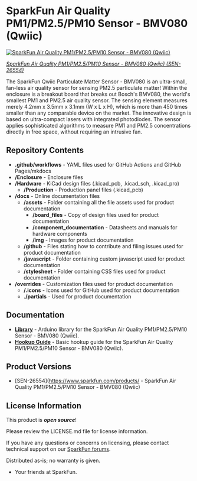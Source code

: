 SparkFun Air Quality PM1/PM2.5/PM10 Sensor - BMV080 (Qwiic)
========================================

[![SparkFun Air Quality PM1/PM2.5/PM10 Sensor - BMV080 (Qwiic)](https://cdn.sparkfun.com/assets/parts/2/7/5/3/8/6554-BMV-Particulate-Matter-Sensor-Enclosed-Feature.jpg)](https://www.sparkfun.com/sparkfun-air-quality-pm1-pm2-5-pm10-sensor-bmv080-qwiic.html)

[*SparkFun Air Quality PM1/PM2.5/PM10 Sensor - BMV080 (Qwiic) (SEN-26554)*](https://www.sparkfun.com/sparkfun-air-quality-pm1-pm2-5-pm10-sensor-bmv080-qwiic.html)

The SparkFun Qwiic Particulate Matter Sensor - BMV080 is an ultra-small, fan-less air quality sensor for sensing PM2.5 particulate matter! Within the enclosure is a breakout board that breaks out Bosch's BMV080, the world's smallest PM1 and PM2.5 air quality sensor. The sensing element measures merely 4.2mm x 3.5mm x 3.1mm (W x L x H), which is more than 450 times smaller than any comparable device on the market. The innovative design is based on ultra-compact lasers with integrated photodiodes. The sensor applies sophisticated algorithms to measure PM1 and PM2.5 concentrations directly in free space, without requiring an intrusive fan.

Repository Contents
-------------------

* **.github/workflows** - YAML files used for GitHub Actions and GitHub Pages/mkdocs
* **/Enclosure** - Enclosure files
* **/Hardware** - KiCad design files (.kicad_pcb, .kicad_sch, .kicad_pro)
  * **/Production** - Production panel files (.kicad_pcb)
* **/docs** - Online documentation files
  * **/assets** - Folder containing all the file assets used for product documentation
    * **/board_files** - Copy of design files used for product documentation
    * **/component_documentation** - Datasheets and manuals for hardware components
    * **/img** - Images for product documentation
  * **/github** - Files stating how to contribute and filing issues used for product documentation
  * **/javascript** - Folder containing custom javascript used for product documentation
  * **/stylesheet** - Folder containing CSS files used for product documentation
* **/overrides** - Customization files used for product documentation
  * **/.icons** - Icons used for GitHub used for product documentation
  * **./partials** - Used for product documentation



Documentation
--------------
* **[Library](https://github.com/sparkfun/SparkFun_BMV080_Arduino_Library/)** - Arduino library for the SparkFun Air Quality PM1/PM2.5/PM10 Sensor - BMV080 (Qwiic).
* **[Hookup Guide](https://docs.sparkfun.com/SparkFun_Particulate_Matter_Sensor_Breakout_BMV080)** - Basic hookup guide for the SparkFun Air Quality PM1/PM2.5/PM10 Sensor - BMV080 (Qwiic).


Product Versions
----------------
* [SEN-26554](https://www.sparkfun.com/products/ - SparkFun Air Quality PM1/PM2.5/PM10 Sensor - BMV080 (Qwiic) 

License Information
-------------------

This product is _**open source**_!

Please review the LICENSE.md file for license information.

If you have any questions or concerns on licensing, please contact technical support on our [SparkFun forums](https://community.sparkfun.com/c/community/general-chit-chat/37).

Distributed as-is; no warranty is given.

- Your friends at SparkFun.